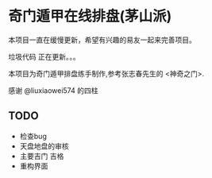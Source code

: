 # 奇门遁甲在线排盘(茅山派)

本项目一直在缓慢更新，希望有兴趣的易友一起来完善项目。

垃圾代码 正在更新。。。

本项目为奇门遁甲排盘练手制作,参考张志春先生的 <神奇之门>.

感谢 @liuxiaowei574 的四柱

## TODO

- 检查bug
- 天盘地盘的审核
- 主要吉门 吉格
- 重构界面
